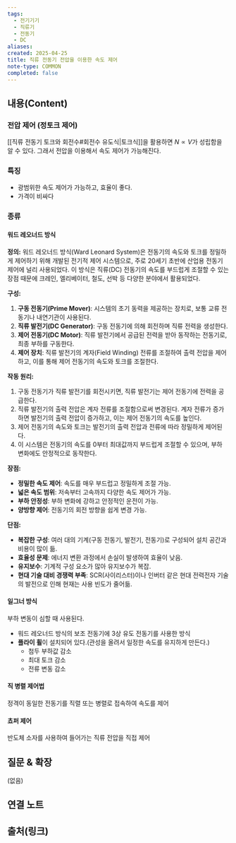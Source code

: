 ```yaml
---
tags:
  - 전기기기
  - 직류기
  - 전동기
  - DC
aliases: 
created: 2025-04-25
title: 직류 전동기 전압을 이용한 속도 제어
note-type: COMMON
completed: false
---
```


## 내용(Content)

###  전압 제어 (정토크 제어)

[[직류 전동기 토크와 회전수#회전수 유도식|토크식]]을 활용하면 $N \propto V$가 성립함을 알 수 있다. 그래서 전압을 이용해서 속도 제어가 가능해진다. 

### 특징

- 광범위한 속도 제어가 가능하고, 효율이 좋다.
- 가격이 비싸다

### 종류

#### 워드 레오너드 방식

**정의:**
워드 레오너드 방식(Ward Leonard System)은 전동기의 속도와 토크를 정밀하게 제어하기 위해 개발된 전기적 제어 시스템으로, 주로 20세기 초반에 산업용 전동기 제어에 널리 사용되었다. 이 방식은 직류(DC) 전동기의 속도를 부드럽게 조절할 수 있는 장점 때문에 크레인, 엘리베이터, 철도, 선박 등 다양한 분야에서 활용되었다.

**구성:**
1. **구동 전동기(Prime Mover)**: 시스템의 초기 동력을 제공하는 장치로, 보통 교류 전동기나 내연기관이 사용된다.
2. **직류 발전기(DC Generator)**: 구동 전동기에 의해 회전하며 직류 전력을 생성한다.
3. **제어 전동기(DC Motor)**: 직류 발전기에서 공급된 전력을 받아 동작하는 전동기로, 최종 부하를 구동한다.
4. **제어 장치**: 직류 발전기의 계자(Field Winding) 전류를 조절하여 출력 전압을 제어하고, 이를 통해 제어 전동기의 속도와 토크를 조절한다.

**작동 원리:**
1. 구동 전동기가 직류 발전기를 회전시키면, 직류 발전기는 제어 전동기에 전력을 공급한다.
2. 직류 발전기의 출력 전압은 계자 전류를 조절함으로써 변경된다. 계자 전류가 증가하면 발전기의 출력 전압이 증가하고, 이는 제어 전동기의 속도를 높인다.
3. 제어 전동기의 속도와 토크는 발전기의 출력 전압과 전류에 따라 정밀하게 제어된다.
4. 이 시스템은 전동기의 속도를 0부터 최대값까지 부드럽게 조절할 수 있으며, 부하 변화에도 안정적으로 동작한다.

**장점:**
- **정밀한 속도 제어**: 속도를 매우 부드럽고 정밀하게 조절 가능.
- **넓은 속도 범위**: 저속부터 고속까지 다양한 속도 제어가 가능.
- **부하 안정성**: 부하 변화에 강하고 안정적인 운전이 가능.
- **양방향 제어**: 전동기의 회전 방향을 쉽게 변경 가능.

**단점:**
- **복잡한 구성**: 여러 대의 기계(구동 전동기, 발전기, 전동기)로 구성되어 설치 공간과 비용이 많이 듦.
- **효율성 문제**: 에너지 변환 과정에서 손실이 발생하여 효율이 낮음.
- **유지보수**: 기계적 구성 요소가 많아 유지보수가 복잡.
- **현대 기술 대비 경쟁력 부족**: SCR(사이리스터)이나 인버터 같은 현대 전력전자 기술의 발전으로 인해 현재는 사용 빈도가 줄어듦.

#### 일그너 방식

부하 변동이 심할 때 사용된다.

- 워드 레오너드 방식의 보조 전동기에 3상 유도 전동기를 사용한 방식
- **플라이 휠**이 설치되어 있다.(관성을 올려서 일정한 속도를 유지하게 만든다.)
	- 첨두 부하값 감소
	- 최대 토크 감소
	- 전류 변동 감소

#### 직 병렬 제어법

정격이 동일한 전동기를 직렬 또는 병렬로 접속하여 속도를 제어

#### 쵸퍼 제어

반도체 소자를 사용하여 들어가는 직류 전압을 직접 제어

## 질문 & 확장

(없음)

## 연결 노트

## 출처(링크)

